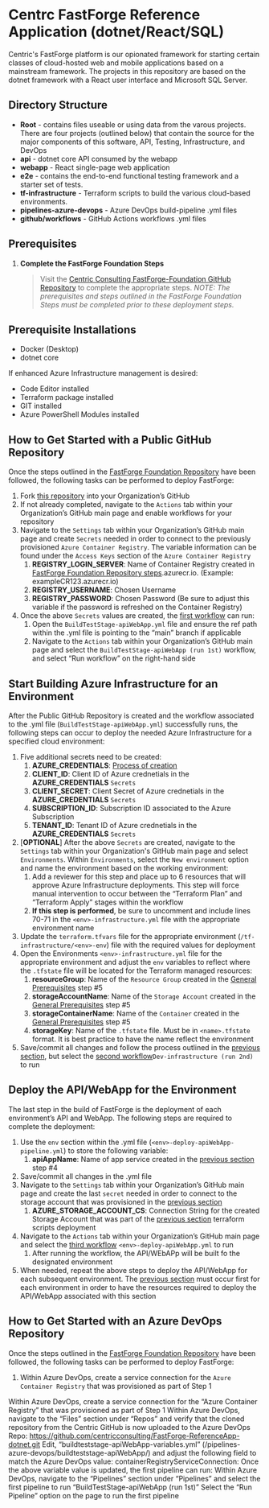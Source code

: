 # Centrc FastForge Reference Application (dotnet/React/SQL)
Centric's FastForge platform is our opionated framework for starting certain classes of cloud-hosted web and mobile applications based on a mainstream framework. The projects in this repository are based on the dotnet framework with a React user interface and Microsoft SQL Server.

## Directory Structure
* **Root** - contains files useable or using data from the varous projects. There are four projects (outlined below) that contain the source for the major components of this software, API, Testing, Infrastructure, and DevOps
* **api** - dotnet core API consumed by the webapp
* **webapp** - React single-page web application
* **e2e** - contains the  end-to-end functional testing framework and a starter set of tests.
* **tf-infrastructure** - Terraform scripts to build the various cloud-based environments.
* **pipelines-azure-devops** - Azure DevOps build-pipeline .yml files
* **github/workflows** - GitHub Actions workflows .yml files

## Prerequisites
1. **Complete the FastForge Foundation Steps**
	> Visit the [Centric Consulting FastForge-Foundation GitHub Repository](https://github.com/centricconsulting/FastForge-Foundation) to complete the appropriate steps. 
	> *NOTE: The prerequisites and steps outlined in the FastForge Foundation Steps must be completed prior to these deployment steps.*

## Prerequisite Installations
* Docker (Desktop)
* dotnet core

If enhanced Azure Infrastructure management is desired: 
* Code Editor installed 
* Terraform package installed
* GIT installed
* Azure PowerShell Modules installed

## How to Get Started with a Public GitHub Repository 
Once the steps outlined in the [FastForge Foundation Repository](https://github.com/centricconsulting/FastForge-Foundation/blob/main/tf-GitHub/readme.md) have been followed, the following tasks can be performed to deploy FastForge:
1. Fork [this repository](https://github.com/centricconsulting/FastForge-ReferenceApp-dotnet) into your Organization’s GitHub
2. If not already completed, navigate to the ```Actions``` tab within your Organization’s GitHub main page and enable workflows for your repository
3. Navigate to the ```Settings``` tab within your Organization’s GitHub main page and create ```Secrets``` needed in order to connect to the previously provisioned ```Azure Container Registry```. The variable information can be found under the ```Access Keys``` section of the ```Azure Container Registry```
    1. **REGISTRY_LOGIN_SERVER**: Name of Container Registry created in [FastForge Foundation Repository steps](https://github.com/centricconsulting/FastForge-Foundation/blob/main/tf-GitHub/readme.md).azurecr.io. (Example: exampleCR123.azurecr.io)
    2. **REGISTRY_USERNAME**: Chosen Username
    3. **REGISTRY_PASSWORD**: Chosen Password (Be sure to adjust this variable if the password is refreshed on the Container Registry)
4. Once the above ```Secrets``` values are created, the [first workflow](https://github.com/centricconsulting/FastForge-ReferenceApp-dotnet/blob/main/.github/workflows/BuildTestStage-apiWebApp.yml) can run:
    1. Open the ```BuildTestStage-apiWebApp.yml``` file and ensure the ref path within the .yml file is pointing to the “main” branch if applicable
    2. Navigate to the ```Actions``` tab within your Organization’s GitHub main page and select the ```BuildTestStage-apiWebApp (run 1st)``` workflow, and select “Run workflow” on the right-hand side

## Start Building Azure Infrastructure for an Environment 
After the Public GitHub Repository is created and the workflow associated to the .yml file (```BuildTestStage-apiWebApp.yml```) successfully runs, the following steps can occur to deploy the needed Azure Infrastructure for a specified cloud environment:
1. Five additional secrets need to be created:
    1. **AZURE_CREDENTIALS**: [Process of creation](https://github.com/Azure/login#configure-deployment-credentials)
    2. **CLIENT_ID**: Client ID of Azure crednetials in the **AZURE_CREDENTIALS** ```Secrets```
    3. **CLIENT_SECRET**: Client Secret of Azure crednetials in the **AZURE_CREDENTIALS** ```Secrets```
    4. **SUBSCRIPTION_ID**: Subscription ID associated to the Azure Subscription
    5. **TENANT_ID**: Tenant ID of Azure crednetials in the **AZURE_CREDENTIALS** ```Secrets```
2. [**OPTIONAL**] After the above ```Secrets``` are created, navigate to the ```Settings``` tab within your Organization's GitHub main page and select ```Environments```. Within ```Environments```, select the ```New environment``` option and name the environment based on the working environment:
    1. Add a reviewer for this step and place up to 6 resources that will approve Azure Infrastructure deployments. This step will force manual intervention to occur between the “Terraform Plan” and “Terraform Apply” stages within the workflow
    2. **If this step is performed**, be sure to uncomment and include lines 70-71 in the ```<env>-infrastructure.yml``` file with the appropriate environment name
3. Update the ```terraform.tfvars``` file for the appropriate environment (```/tf-infrastructure/<env>-env```) file with the required values for deployment
4. Open the Environments ```<env>-infrastructure.yml``` file for the appropriate environment and adjust the ```env``` variables to reflect where the ```.tfstate``` file will be located for the Terraform managed resources:
    1. **resourceGroup**: Name of the ```Resource Group``` created in the [General Prerequisites](#General-Prerequisites) step #5
    2. **storageAccountName**: Name of the ```Storage Account``` created in the [General Prerequisites](#General-Prerequisites) step #5
    3. **storageContainerName**: Name of the ```Container``` created in the [General Prerequisites](#General-Prerequisites) step #5
    4. **storageKey**: Name of the ```.tfstate``` file. Must be in ```<name>.tfstate``` format. It is best practice to have the name reflect the environment
5. Save/commit all changes and follow the process outlined in the [previous section](#Start-Building-Azure-Infrastructure-for-an-Environment), but select the [second workflow](https://github.com/centricconsulting/FastForge-ReferenceApp-dotnet/blob/main/.github/workflows/DEV-infrastructure.yml)```Dev-infrastructure (run 2nd)``` to run

## Deploy the API/WebApp for the Environment
The last step in the build of FastForge is the deployment of each environment’s API and WebApp. The following steps are required to complete the deployment:
1. Use the ```env``` section within the .yml file (```<env>-deploy-apiWebApp-pipeline.yml```) to store the following variable:
    1. **apiAppName**: Name of app service created in the [previous section](#How-to-Get-Started-with-a-Public-GitHub-Repository) step #4 
2. Save/commit all changes in the .yml file
3. Navigate to the ```Settings``` tab within your Organization’s GitHub main page and create the last ```secret``` needed in order to connect to the storage account that was provisioned in the [previous section](#Start-Building-Azure-Infrastructure-for-an-Environment)
    1. **AZURE_STORAGE_ACCOUNT_CS**: Connection String for the created Storage Account that was part of the [previous section](#Start-Building-Azure-Infrastructure-for-an-Environment) terraform scripts deployment
4. Navigate to the ```Actions``` tab within your Organization’s GitHub main page and select the [third workflow](https://github.com/centricconsulting/FastForge-ReferenceApp-dotnet/blob/main/.github/workflows/DEV-deploy-apiWebApp.yml) ```<env>-deploy-apiWebApp.yml``` to run
    1. After running the workflow, the API/WEbAPp will be built fo the designated environment
5. When needed, repeat the above steps to deploy the API/WebApp for each subsequent environment. The [previous section](#Start-Building-Azure-Infrastructure-for-an-Environment) must occur first for each environment in order to have the resources required to deploy the API/WebApp associated with this section

## How to Get Started with an Azure DevOps Repository 
Once the steps outlined in the [FastForge Foundation Repository](https://github.com/centricconsulting/FastForge-Foundation/blob/main/tf-DevOps/readme.md) have been followed, the following tasks can be performed to deploy FastForge:
1. Within Azure DevOps, create a service connection for the ```Azure Container Registry``` that was provisioned as part of Step 1

Within Azure DevOps, create a service connection for the “Azure Container Registry” that was provisioned as part of Step 1
Within Azure DevOps, navigate to the “Files” section under “Repos” and verify that the cloned repository from the Centric GitHub is now uploaded to the Azure DevOps Repo:
https://github.com/centricconsulting/FastForge-ReferenceApp-dotnet.git 
Edit, “buildteststage-apiWebApp-variables.yml” (/pipelines-azure-devops/buildteststage-apiWebApp/) and adjust the following field to match the Azure DevOps value:
containerRegistryServiceConnection: <Name of service connection for the Docker Registry>
Once the above variable value is updated, the first pipeline can run: 
Within Azure DevOps, navigate to the “Pipelines” section under “Pipelines” and select the first pipeline to run “BuildTestStage-apiWebApp (run 1st)”
Select the “Run Pipeline” option on the page to run the first pipeline
